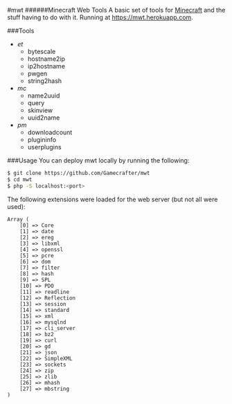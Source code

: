 #mwt
######Minecraft Web Tools
A basic set of tools for [Minecraft](https://minecraft.net) and the stuff having to do with it. Running at https://mwt.herokuapp.com.

###Tools
- *et*
  - bytescale
  - hostname2ip
  - ip2hostname
  - pwgen
  - string2hash
- *mc*
  - name2uuid
  - query
  - skinview
  - uuid2name
- *pm*
  - downloadcount
  - plugininfo
  - userplugins

###Usage
You can deploy mwt locally by running the following:
```sh
$ git clone https://github.com/Gamecrafter/mwt
$ cd mwt
$ php -S localhost:<port>
```
The following extensions were loaded for the web server (but not all were used):
```
Array ( 
    [0] => Core 
    [1] => date 
    [2] => ereg 
    [3] => libxml 
    [4] => openssl 
    [5] => pcre 
    [6] => dom 
    [7] => filter 
    [8] => hash 
    [9] => SPL 
    [10] => PDO 
    [11] => readline 
    [12] => Reflection 
    [13] => session 
    [14] => standard 
    [15] => xml 
    [16] => mysqlnd 
    [17] => cli_server 
    [18] => bz2 
    [19] => curl 
    [20] => gd 
    [21] => json 
    [22] => SimpleXML 
    [23] => sockets 
    [24] => zip 
    [25] => zlib 
    [26] => mhash
    [27] => mbstring
)
```